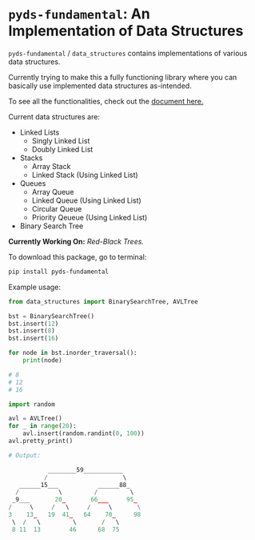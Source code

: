 # `pyds-fundamental`: An Implementation of Data Structures

`pyds-fundamental` / `data_structures` contains implementations of various data structures. 

Currently trying to make this a fully functioning library where you can basically use implemented data structures as-intended.

To see all the functionalities, check out the [document here.](https://999-juicewrld.github.io/data_structures/data_structures.html)

Current data structures are:
- Linked Lists
    - Singly Linked List
    - Doubly Linked List
- Stacks
    - Array Stack
    - Linked Stack (Using Linked List)
- Queues
    - Array Queue
    - Linked Queue (Using Linked List)
    - Circular Queue
    - Priority Qeueue (Using Linked List)
- Binary Search Tree

**Currently Working On:** *Red-Black Trees.*

To download this package, go to terminal:
```sh
pip install pyds-fundamental
```

Example usage:
```py
from data_structures import BinarySearchTree, AVLTree

bst = BinarySearchTree()
bst.insert(12)
bst.insert(8)
bst.insert(16)

for node in bst.inorder_traversal():
    print(node)

# 8
# 12
# 16

import random

avl = AVLTree()
for _ in range(20):
    avl.insert(random.randint(0, 100))
avl.pretty_print()

# Output:

           ________59___________     
          /                     \    
   ______15___           ______88_   
  /           \         /         \  
 _9___       20_       66___     95_ 
/     \     /   \     /     \       \
3    13_   19  41_   64    70_     98
 \  /   \         \       /   \      
 8 11  13        46      68  75 
```
